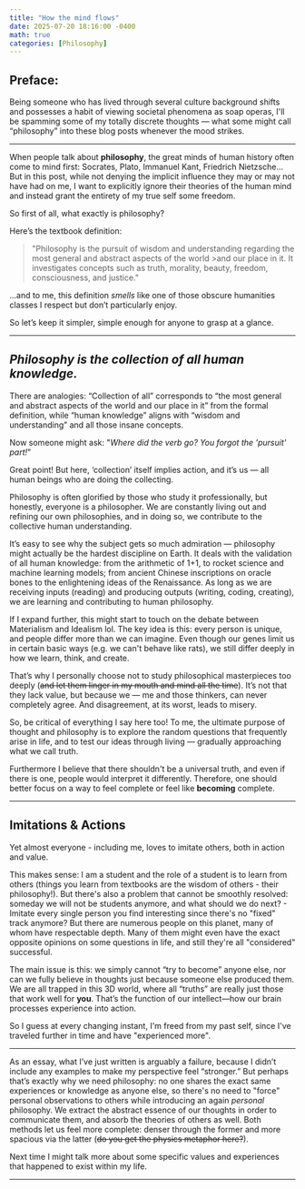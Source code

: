 ```yaml
---
title: "How the mind flows"
date: 2025-07-20 18:16:00 -0400
math: true
categories: [Philosophy]
---
```


## Preface:

Being someone who has lived through several culture background shifts and possesses a habit of viewing societal phenomena as soap operas, I'll be spamming some of my totally discrete thoughts — what some might call “philosophy” into these blog posts whenever the mood strikes.

---

When people talk about **philosophy**, the great minds of human history often come to mind first: Socrates, Plato, Immanuel Kant, Friedrich Nietzsche… But in this post, while not denying the implicit influence they may or may not have had on me, I want to explicitly ignore their theories of the human mind and instead grant the entirety of my true self some freedom.

So first of all, what exactly is philosophy?

Here’s the textbook definition:

>"Philosophy is the pursuit of wisdom and understanding regarding the most general and abstract aspects of the world >and our place in it. It investigates concepts such as truth, morality, beauty, freedom, consciousness, and justice."

...and to me, this definition _smells_ like one of those obscure humanities classes I respect but don’t particularly enjoy.

So let’s keep it simpler, simple enough for anyone to grasp at a glance.

---

## _Philosophy is the collection of all human knowledge._

There are analogies: “Collection of all” corresponds to “the most general and abstract aspects of the world and our place in it” from the formal definition, while “human knowledge” aligns with “wisdom and understanding” and all those insane concepts.

Now someone might ask: "_Where did the verb go? You forgot the 'pursuit' part!_"

Great point! But here, ‘collection’ itself implies action, and it’s us — all human beings who are doing the collecting.

Philosophy is often glorified by those who study it professionally, but honestly, everyone is a philosopher. We are constantly living out and refining our own philosophies, and in doing so, we contribute to the collective human understanding.

It’s easy to see why the subject gets so much admiration — philosophy might actually be the hardest discipline on Earth. It deals with the validation of all human knowledge: from the arithmetic of 1+1, to rocket science and machine learning models; from ancient Chinese inscriptions on oracle bones to the enlightening ideas of the Renaissance. As long as we are receiving inputs (reading) and producing outputs (writing, coding, creating), we are learning and contributing to human philosophy.

If I expand further, this might start to touch on the debate between Materialism and Idealism lol. The key idea is this: every person is unique, and people differ more than we can imagine. Even though our genes limit us in certain basic ways (e.g. we can't behave like rats), we still differ deeply in how we learn, think, and create.

That’s why I personally choose not to study philosophical masterpieces too deeply (~~and let them linger in my mouth and mind all the time~~). It’s not that they lack value, but because we — me and those thinkers, can never completely agree. And disagreement, at its worst, leads to misery.

So, be critical of everything I say here too! To me, the ultimate purpose of thought and philosophy is to explore the random questions that frequently arise in life, and to test our ideas through living — gradually approaching what we call truth.

Furthermore I believe that there shouldn't be a universal truth, and even if there is one, people would interpret it differently. Therefore, one should better focus on a way to feel complete or feel like **becoming** complete.

---

## Imitations & Actions

Yet almost everyone - including me, loves to imitate others, both in action and value. 

This makes sense: I am a student and the role of a student is to learn from others (things you learn from textbooks are the wisdom of others - their philosophy!). But there's also a problem that cannot be smoothly resolved: someday we will not be students anymore, and what should we do next? - Imitate every single person you find interesting since there's no "fixed" track anymore? But there are numerous people on this planet, many of whom have respectable depth. Many of them might even have the exact opposite opinions on some questions in life, and still they're all "considered" successful.

The main issue is this: we simply cannot “try to become” anyone else, nor can we fully believe in thoughts just because someone else produced them. We are all trapped in this 3D world, where all “truths” are really just those that work well for **you**. That’s the function of our intellect—how our brain processes experience into action.

So I guess at every changing instant, I'm freed from my past self, since I've traveled further in time and have "experienced more".

---

As an essay, what I’ve just written is arguably a failure, because I didn’t include any examples to make my perspective feel “stronger.” But perhaps that’s exactly why we need philosophy: no one shares the exact same experiences or knowledge as anyone else, so there's no need to "force" personal observations to others while introducing an again _personal_ philosophy. We extract the abstract essence of our thoughts in order to communicate them, and absorb the theories of others as well. Both methods let us feel more complete: denser through the former and more spacious via the latter (~~do you get the physics metaphor here?~~).

Next time I might talk more about some specific values and experiences that happened to exist within my life.

---

